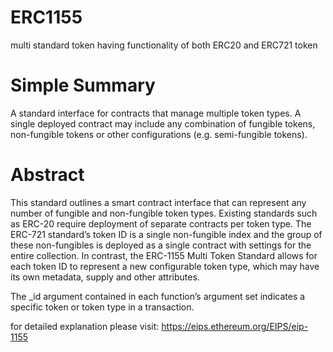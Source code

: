 # ERC1155
multi standard token having functionality of both ERC20 and ERC721 token

# Simple Summary
A standard interface for contracts that manage multiple token types. A single deployed contract may include any combination of fungible tokens, non-fungible tokens or other configurations (e.g. semi-fungible tokens).

# Abstract
This standard outlines a smart contract interface that can represent any number of fungible and non-fungible token types. Existing standards such as ERC-20 require deployment of separate contracts per token type. The ERC-721 standard’s token ID is a single non-fungible index and the group of these non-fungibles is deployed as a single contract with settings for the entire collection. In contrast, the ERC-1155 Multi Token Standard allows for each token ID to represent a new configurable token type, which may have its own metadata, supply and other attributes.

The _id argument contained in each function’s argument set indicates a specific token or token type in a transaction.

for detailed explanation please visit: https://eips.ethereum.org/EIPS/eip-1155
